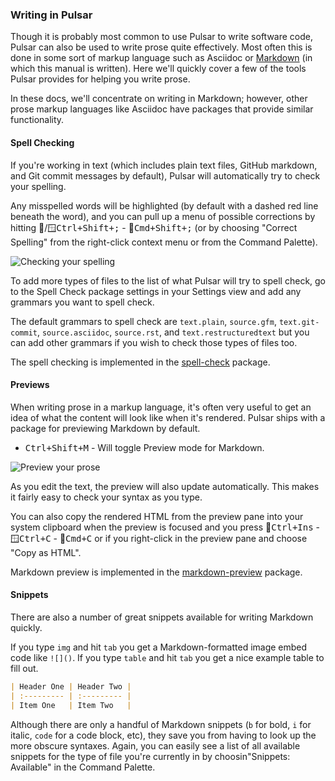### Writing in Pulsar

Though it is probably most common to use Pulsar to write software code, Pulsar
can also be used to write prose quite effectively. Most often this is done in
some sort of markup language such as Asciidoc or [Markdown](https://help.github.com/articles/about-writing-and-formatting-on-github/)
(in which this manual is written). Here we'll quickly cover a few of the tools
Pulsar provides for helping you write prose.

In these docs, we'll concentrate on writing in Markdown; however, other prose
markup languages like Asciidoc have packages that provide similar functionality.

#### Spell Checking

If you're working in text (which includes plain text files, GitHub markdown,
and Git commit messages by default), Pulsar will automatically try to check your
spelling.

Any misspelled words will be highlighted (by default with a dashed red line
beneath the word), and you can pull up a menu of possible corrections by hitting
🐧/🪟<kbd>Ctrl+Shift+;</kbd> - 🍎<kbd>Cmd+Shift+;</kbd> (or by choosing "Correct
Spelling" from the right-click context menu or from the Command Palette).

![Checking your spelling](@images/atom/spellcheck.png)

To add more types of files to the list of what Pulsar will try to spell check,
go to the Spell Check package settings in your Settings view and add any
grammars you want to spell check.

The default grammars to spell check are `text.plain`, `source.gfm`,
`text.git-commit`, `source.asciidoc`, `source.rst`, and `text.restructuredtext`
but you can add other grammars if you wish to check those types of files too.

The spell checking is implemented in the [spell-check](https://github.com/pulsar-edit/spell-check)
package.

#### Previews

When writing prose in a markup language, it's often very useful to get an idea
of what the content will look like when it's rendered. Pulsar ships with a
package for previewing Markdown by default.

- <kbd>Ctrl+Shift+M</kbd> - Will toggle Preview mode for Markdown.

![Preview your prose](@images/atom/preview.png)

As you edit the text, the preview will also update automatically. This makes it
fairly easy to check your syntax as you type.

You can also copy the rendered HTML from the preview pane into your system
clipboard when the preview is focused and you press 🐧<kbd>Ctrl+Ins</kbd> -
🪟<kbd>Ctrl+C</kbd> - 🍎<kbd>Cmd+C</kbd> or if you right-click in the preview
pane and choose "Copy as HTML".

Markdown preview is implemented in the [markdown-preview](https://github.com/pulsar-edit/markdown-preview)
package.

#### Snippets

There are also a number of great snippets available for writing Markdown quickly.

If you type `img` and hit `tab` you get a Markdown-formatted image embed code
like `![]()`. If you type `table` and hit `tab` you get a nice example table to
fill out.

```markdown
| Header One | Header Two |
| :--------- | :--------- |
| Item One   | Item Two   |
```

Although there are only a handful of Markdown snippets (`b` for bold, `i` for
italic, `code` for a code block, etc), they save you from having to look up the
more obscure syntaxes. Again, you can easily see a list of all available
snippets for the type of file you're currently in by choosin"Snippets: Available" in the Command Palette.
